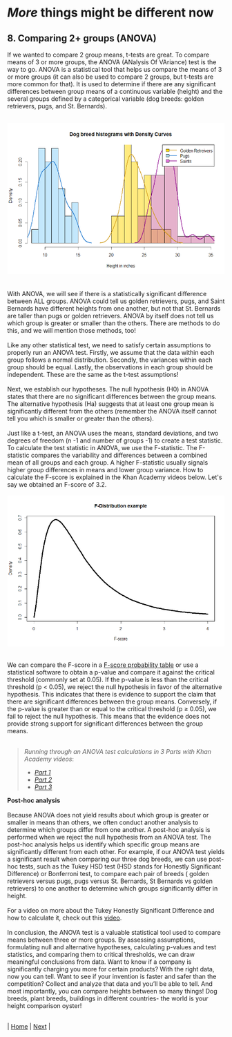 # _More_ things might be different now
## 8. Comparing 2+ groups (ANOVA)

If we wanted to compare 2 group means, t-tests are great. To compare means of 3 or more groups, the ANOVA (ANalysis Of VAriance) test is the way to go. ANOVA is a statistical tool that helps us compare the means of 3 or more groups (it can also be used to compare 2 groups, but t-tests are more common for that). It is used to determine if there are any significant differences between group means of a continuous variable (height) and the several groups defined by a categorical variable (dog breeds: golden retrievers, pugs, and St. Bernards). <br>
<br>
<div style="text-align:center"><img src="../images/histograms_3breeds.png" height="350" width="525"/></div> <br>
<br>
With ANOVA, we will see if there is a statistically significant difference between ALL groups. ANOVA could tell us golden retrievers, pugs, and Saint Bernards have different heights from one another, but not that St. Bernards are taller than pugs or golden retrievers. ANOVA by itself does not tell us which group is greater or smaller than the others. There are methods to do this, and we will mention those methods, too! <br>
<br>
Like any other statistical test, we need to satisfy certain assumptions to properly run an ANOVA test. Firstly, we assume that the data within each group follows a normal distribution. Secondly, the variances within each group should be equal. Lastly, the observations in each group should be independent. These are the same as the t-test assumptions! <br>
<br>
Next, we establish our hypotheses. The null hypothesis (H0) in ANOVA states that there are no significant differences between the group means. The alternative hypothesis (Ha) suggests that at least one group mean is significantly different from the others (remember the ANOVA itself cannot tell you which is smaller or greater than the others). <br>
<br>
Just like a t-test, an ANOVA uses the means, standard deviations, and two degrees of freedom (n -1 and number of groups -1) to create a test statistic. To calculate the test statistic in ANOVA, we use the F-statistic. The F-statistic compares the variability and differences between a combined mean of all groups and each group. A higher F-statistic usually signals higher group differences in means and lower group variance. How to calculate the F-score is explained in the Khan Academy videos below. Let's say we obtained an F-score of 3.2. <br>
<br>
<div style="text-align:center"><img src="../images/F_distribution.png" height="350" width="525"/></div> <br>

We can compare the F-score in a [F-score probability table](http://socr.ucla.edu/Applets.dir/F_Table.html) or use a statistical software to obtain a p-value and compare it against the critical threshold (commonly set at 0.05). If the p-value is less than the critical threshold (p < 0.05), we reject the null hypothesis in favor of the alternative hypothesis. This indicates that there is evidence to support the claim that there are significant differences between the group means. Conversely, if the p-value is greater than or equal to the critical threshold (p ≥ 0.05), we fail to reject the null hypothesis. This means that the evidence does not provide strong support for significant differences between the group means. <br>
<br>
> _Running through an ANOVA test calculations in 3 Parts with Khan Academy videos_:
> * [_Part 1_](https://www.khanacademy.org/math/statistics-probability/analysis-of-variance-anova-library/analysis-of-variance-anova/v/anova-1-calculating-sst-total-sum-of-squares)
> * [_Part 2_](https://www.khanacademy.org/math/statistics-probability/analysis-of-variance-anova-library/analysis-of-variance-anova/v/anova-2-calculating-ssw-and-ssb-total-sum-of-squares-within-and-between-avi)
> * [_Part 3_](https://www.khanacademy.org/math/statistics-probability/analysis-of-variance-anova-library/analysis-of-variance-anova/v/anova-3-hypothesis-test-with-f-statistic)

**Post-hoc analysis** <br>
<br>
Because ANOVA does not yield results about which group is greater or smaller in means than others, we often conduct another analysis to determine which groups differ from one another. A post-hoc analysis is performed when we reject the null hypothesis from an ANOVA test. The post-hoc analysis helps us identify which specific group means are significantly different from each other. For example, if our ANOVA test yields a significant result when comparing our three dog breeds, we can use post-hoc tests, such as the Tukey HSD test (HSD stands for Honestly Significant Difference) or Bonferroni test, to compare each pair of breeds ( golden retrievers versus pugs, pugs versus St. Bernards, St Bernards vs golden retrievers) to one another to determine which groups significantly differ in height. <br>
<br> 
For a video on more about the Tukey Honestly Significant Difference and how to calculate it, check out this [video](https://www.youtube.com/watch?v=P1j2CkOjWtM).<br>
<br>
In conclusion, the ANOVA test is a valuable statistical tool used to compare means between three or more groups. By assessing assumptions, formulating null and alternative hypotheses, calculating p-values and test statistics, and comparing them to critical thresholds, we can draw meaningful conclusions from data. Want to know if a company is significantly charging you more for certain products? With the right data, now you can tell. Want to see if your invention is faster and safer than the competition? Collect and analyze that data and you’ll be able to tell. And most importantly, you can compare heights between so many things! Dog breeds, plant breeds, buildings in different countries- the world is your height comparison oyster! <br>
<br>

| [Home](https://benrushscience.github.io/learning-data-science/) | [Next](https://benrushscience.github.io/learning-data-science/pages/9-comparing-frequencies.html) |
